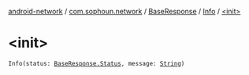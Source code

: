[android-network](../../../index.md) / [com.sophoun.network](../../index.md) / [BaseResponse](../index.md) / [Info](index.md) / [&lt;init&gt;](./-init-.md)

# &lt;init&gt;

`Info(status: `[`BaseResponse.Status`](../-status/index.md)`, message: `[`String`](https://kotlinlang.org/api/latest/jvm/stdlib/kotlin/-string/index.html)`)`